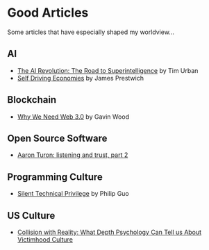 # Good Articles

Some articles that have especially shaped my worldview...

## AI

* [The AI Revolution: The Road to Superintelligence](https://waitbutwhy.com/2015/01/artificial-intelligence-revolution-1.html) by Tim Urban
* [Self Driving Economies](https://github.com/prestwich/writing/blob/master/personal/self_driving_economies.md) by James Prestwich

## Blockchain

* [Why We Need Web 3.0](https://medium.com/@gavofyork/why-we-need-web-3-0-5da4f2bf95ab) by Gavin Wood

## Open Source Software

* [Aaron Turon: listening and trust, part 2](http://aturon.github.io/2018/06/02/listening-part-2/)

## Programming Culture

* [Silent Technical Privilege](http://pgbovine.net/tech-privilege.htm) by Philip Guo

## US Culture

* [Collision with Reality: What Depth Psychology Can Tell us About Victimhood Culture](https://quillette.com/2017/12/27/collision-reality-depth-psychology-can-tell-us-victimhood-culture/)
<!-- * [UCDavis False Accusation](https://reason.com/blog/2018/10/09/uc-davis-title-ix-me-too-sex-hook-up) -->
